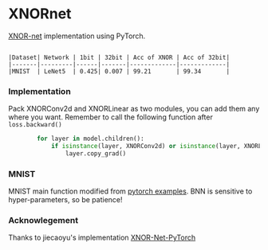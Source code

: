 # XNORnet

[XNOR-net](https://arxiv.org/pdf/1603.05279.pdf) implementation using PyTorch.

```

|Dataset| Network | 1bit | 32bit | Acc of XNOR | Acc of 32bit|
|-------|---------|------|-------|-------------|-------------|
|MNIST  | LeNet5  | 0.425| 0.007 | 99.21       | 99.34       |
```

### Implementation

Pack XNORConv2d and XNORLinear as two modules, you can add them any where you want. Remember to call the following function after ```loss.backward()```

```python
        for layer in model.children():
            if isinstance(layer, XNORConv2d) or isinstance(layer, XNORLinear):
                layer.copy_grad()
```

### MNIST

MNIST main function modified from [pytorch examples](https://github.com/pytorch/examples/tree/master/mnist). BNN is sensitive to hyper-parameters, so be patience!

### Acknowlegement

Thanks to jiecaoyu's implementation [XNOR-Net-PyTorch](https://github.com/jiecaoyu/XNOR-Net-PyTorch)
